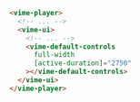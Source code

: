 ```html {5-8} title="example.html"
<vime-player>
  <!-- ... -->
  <vime-ui>
    <!-- ... -->
    <vime-default-controls
      full-width
      [active-duration]="2750"
    ></vime-default-controls>
  </vime-ui>
</vime-player>
```

